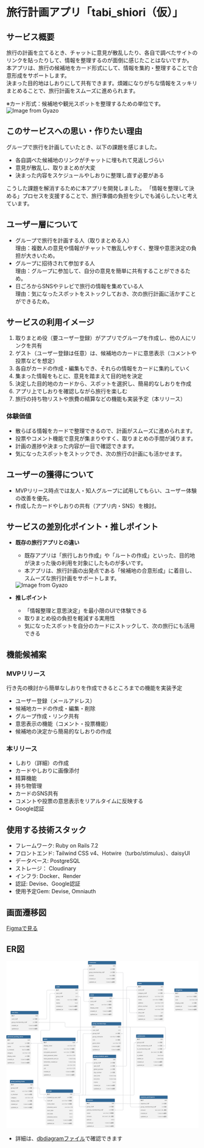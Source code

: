 # 旅行計画アプリ「tabi_shiori（仮）」

## サービス概要

旅行の計画を立てるとき、チャットに意見が散乱したり、各自で調べたサイトのリンクを貼ったりして、情報を整理するのが面倒に感じたことはないですか。<br>
本アプリは、旅行の候補地をカード形式にして、情報を集約・整理することで合意形成をサポートします。<br>
決まった目的地はしおりにして共有できます。煩雑になりがちな情報をスッキリまとめることで、旅行計画をスムーズに進められます。

※カード形式：候補地や観光スポットを整理するための単位です。<br>
<img src="https://gyazo.com/2f127866e1d6de9dacd4d7749509b455.png" alt="Image from Gyazo" width="600">

## このサービスへの思い・作りたい理由

グループで旅行を計画していたとき、以下の課題を感じました。
* 各自調べた候補地のリンクがチャットに埋もれて見返しづらい
* 意見が散乱し、取りまとめが大変
* 決まった内容をスケジュールやしおりに整理し直す必要がある<br>

こうした課題を解消するために本アプリを開発しました。
「情報を整理して決める」プロセスを支援することで、旅行準備の負担を少しでも減らしたいと考えています。

## ユーザー層について

* グループで旅行を計画する人（取りまとめる人）<br>
  理由：複数人の意見や情報がチャットで散乱しやすく、整理や意思決定の負担が大きいため。
* グループに招待されて参加する人<br>
  理由：グループに参加して、自分の意見を簡単に共有することができるため。
* 日ごろからSNSやテレビで旅行の情報を集めている人<br>
  理由：気になったスポットをストックしておき、次の旅行計画に活かすことができるため。

## サービスの利用イメージ

1. 取りまとめ役（要ユーザー登録）がアプリでグループを作成し、他の人にリンクを共有
2. ゲスト（ユーザー登録は任意）は、候補地のカードに意思表示（コメントや投票などを想定）
3. 各自がカードの作成・編集もでき、それらの情報をカードに集約していく
4. 集まった情報をもとに、意見を踏まえて目的地を決定
5. 決定した目的地のカードから、スポットを選択し、簡易的なしおりを作成
6. アプリ上でしおりを確認しながら旅行を楽しむ
7. 旅行の持ち物リストや旅費の精算などの機能も実装予定（本リリース）

### 体験価値

* 散らばる情報をカードで整理できるので、計画がスムーズに進められます。
* 投票やコメント機能で意見が集まりやすく、取りまとめの手間が減ります。
* 計画の進捗や決まった内容が一目で確認できます。
* 気になったスポットをストックでき、次の旅行の計画にも活かせます。

## ユーザーの獲得について

* MVPリリース時点では友人・知人グループに試用してもらい、ユーザー体験の改善を優先。
* 作成したカードやしおりの共有（アプリ内・SNS）を検討。

## サービスの差別化ポイント・推しポイント

* **既存の旅行アプリとの違い**

  * 既存アプリは「旅行しおり作成」や「ルートの作成」といった、目的地が決まった後の利用を対象にしたものが多いです。
  * 本アプリは、旅行計画の出発点である「候補地の合意形成」に着目し、スムーズな旅行計画をサポートします。<br>
  <img src="https://gyazo.com/39d29f6409f6f012cd353bf6ce7e3ace.png" alt="Image from Gyazo" width="600">

* **推しポイント**

  * 「情報整理と意思決定」を最小限のUIで体験できる
  * 取りまとめ役の負担を軽減する実用性
  * 気になったスポットを自分のカードにストックして、次の旅行にも活用できる

## 機能候補案

### MVPリリース

行き先の検討から簡単なしおりを作成できるところまでの機能を実装予定
* ユーザー登録（メールアドレス）
* 候補地カードの作成・編集・削除
* グループ作成・リンク共有
* 意思表示の機能（コメント・投票機能）
* 候補地の決定から簡易的なしおりの作成

### 本リリース

* しおり（詳細）の作成
* カードやしおりに画像添付
* 精算機能
* 持ち物管理
* カードのSNS共有
* コメントや投票の意思表示をリアルタイムに反映する
* Google認証

## 使用する技術スタック

* フレームワーク: Ruby on Rails 7.2
* フロントエンド: Tailwind CSS v4、Hotwire（turbo/stimulus）、daisyUI
* データベース: PostgreSQL
* ストレージ： Cloudinary
* インフラ: Docker、Render
* 認証: Devise、Google認証
* 使用予定Gem: Devise, Omniauth

## 画面遷移図

[Figmaで見る](https://www.figma.com/design/YhWvCaj8tBoJYKhm43fk2L/%E7%84%A1%E9%A1%8C?node-id=1-76&t=HSSDe57bOePoMQmq-1)


## ER図
![ER図](db_tabi_shiori.svg)
- 詳細は、[dbdiagramファイル](dbdiagram)で確認できます
